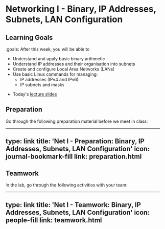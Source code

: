 # Networking I - Binary, IP Addresses, Subnets, LAN Configuration

## Learning Goals

:goals: After this week, you will be able to

- Understand and apply basic binary arithmetic
- Understand IP addresses and their organisation into subnets
- Create and configure Local Area Networks (LANs)
- Use basic Linux commands for managing:
    - IP addresses (IPv4 and IPv6)
    - IP subnets and masks


* Today's [lecture slides](2023-ttm4175-week-35-net1.pdf)

## Preparation

Go through the following preparation material before we meet in class:


---
type: link
title: 'Net I - Preparation: Binary, IP Addresses, Subnets, LAN Configuration'
icon: journal-bookmark-fill
link: preparation.html
---


## Teamwork

In the lab, go through the following activities with your team:


---
type: link
title: 'Net I - Teamwork: Binary, IP Addresses, Subnets, LAN Configuration'
icon: people-fill
link: teamwork.html
---

